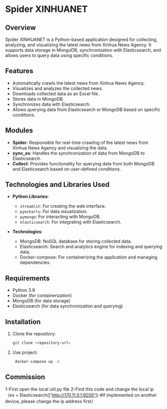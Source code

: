 # Spider XINHUANET

## Overview
Spider XINHUANET is a Python-based application designed for collecting, analyzing, and visualizing the latest news from Xinhua News Agency. It supports data storage in MongoDB, synchronization with Elasticsearch, and allows users to query data using specific conditions.

## Features
- Automatically crawls the latest news from Xinhua News Agency.
- Visualizes and analyzes the collected news.
- Downloads collected data as an Excel file.
- Stores data in MongoDB.
- Synchronizes data with Elasticsearch.
- Allows querying data from Elasticsearch or MongoDB based on specific conditions.

## Modules
- **Spider**: Responsible for real-time crawling of the latest news from Xinhua News Agency and visualizing the data.
- **sync_es**: Handles the synchronization of data from MongoDB to Elasticsearch.
- **Collect**: Provides functionality for querying data from both MongoDB and Elasticsearch based on user-defined conditions.

## Technologies and Libraries Used
- **Python Libraries**:
  - `streamlit`: For creating the web interface.
  - `pyecharts`: For data visualization.
  - `pymongo`: For interacting with MongoDB.
  - `elasticsearch`: For integrating with Elasticsearch.

- **Technologies**:
  - MongoDB: NoSQL database for storing collected data.
  - Elasticsearch: Search and analytics engine for indexing and querying data.
  - Docker-compose: For containerizing the application and managing dependencies.

## Requirements
- Python 3.9
- Docker (for containerization)
- MongoDB (for data storage)
- Elasticsearch (for data synchronization and querying)

## Installation

1. Clone the repository:
   ```bash
   git clone <repository-url>
   ```


2. Use project:
   ```bash
	docker-compose up -d
	```
## Commission
1-First open the local util.py file
2-Find this code and change the local ip （es = Elasticsearch(['http://170.11.0.1:9200']) #If implemented on another device, please change the ip address first）
